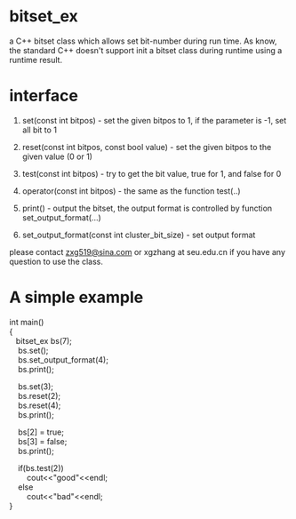 # bitset_ex
a C++ bitset class which allows set bit-number during run time. As know, the standard C++ doesn't support init a bitset class during runtime using a runtime result.

# interface
1. set(const int bitpos) - set the given bitpos to 1, if the parameter is -1, set all bit to 1

2. reset(const int bitpos, const bool value) - set the given bitpos to the given value (0 or 1)

3. test(const int bitpos) - try to get the bit value, true for 1, and false for 0

4. operator(const int bitpos) - the same as the function test(..)

5. print() - output the bitset, the output format is controlled by function set_output_format(...)

6. set_output_format(const int cluster_bit_size) - set output format

please contact zxg519@sina.com or xgzhang at seu.edu.cn if you have any question to use the class.

# A simple example
int main()  
{  
   &nbsp;&nbsp;&nbsp;bitset_ex bs(7);   
   &nbsp;&nbsp;&nbsp;&nbsp;bs.set();   
   &nbsp;&nbsp;&nbsp;&nbsp;bs.set_output_format(4);   
   &nbsp;&nbsp;&nbsp;&nbsp;bs.print();     
   
   &nbsp;&nbsp;&nbsp;&nbsp;bs.set(3);     
   &nbsp;&nbsp;&nbsp;&nbsp;bs.reset(2);     
   &nbsp;&nbsp;&nbsp;&nbsp;bs.reset(4);     
   &nbsp;&nbsp;&nbsp;&nbsp;bs.print();     
   
   &nbsp;&nbsp;&nbsp;&nbsp;bs[2] = true;     
   &nbsp;&nbsp;&nbsp;&nbsp;bs[3] = false;     
   &nbsp;&nbsp;&nbsp;&nbsp;bs.print();      
   
   &nbsp;&nbsp;&nbsp;&nbsp;if(bs.test(2))    
   &nbsp;&nbsp;&nbsp;&nbsp;&nbsp;&nbsp;&nbsp;&nbsp;cout<<"good"<<endl;    
   &nbsp;&nbsp;&nbsp;&nbsp;else  
   &nbsp;&nbsp;&nbsp;&nbsp;&nbsp;&nbsp;&nbsp;&nbsp;cout<<"bad"<<endl;  
}
 

